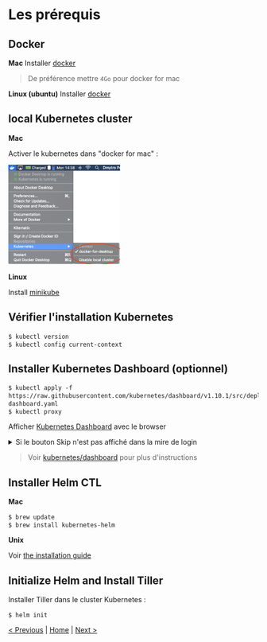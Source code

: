 # Les prérequis


## Docker 

**Mac**
Installer [docker](https://docs.docker.com/docker-for-mac/install/)
> De préférence mettre `4Go` pour docker for mac

**Linux (ubuntu)**
Installer [docker](https://docs.docker.com/install/linux/docker-ce/ubuntu)

## local Kubernetes cluster

**Mac**

Activer le kubernetes dans "docker for mac" :
<p>
<img src="img/kube-for-mac.png" height="200">
</p>

**Linux**

Install [minikube](https://kubernetes.io/docs/tasks/tools/install-minikube/)

## Vérifier l'installation Kubernetes 

    $ kubectl version
    $ kubectl config current-context

## Installer Kubernetes Dashboard (optionnel)

    $ kubectl apply -f https://raw.githubusercontent.com/kubernetes/dashboard/v1.10.1/src/deploy/recommended/kubernetes-dashboard.yaml
    $ kubectl proxy

Afficher [Kubernetes Dashboard](http://localhost:8001/api/v1/namespaces/kube-system/services/https:kubernetes-dashboard:/proxy/.) avec le browser

<details><summary>Si le bouton Skip n'est pas affiché dans la mire de login</summary>
<p>


* Stopper le proxy.
* Vérifier que la configuration n'a pas l'option *enable-skip-login*.
* Patcher la configuration du dashboard.
* Vérifier que l'option a été rajoutée.
* Relancer le proxy.
 
```shell
$ kubectl -n kube-system get deployment kubernetes-dashboard --output yaml | grep enable-skip-login
$ kubectl -n kube-system patch deployment kubernetes-dashboard --patch "$(cat patch-kubernetes-dashboard-deployment.yaml)"
$ kubectl -n kube-system get deployment kubernetes-dashboard --output yaml | grep enable-skip-login
$ kubectl proxy
```
        
</p>
</details>


> Voir [kubernetes/dashboard](https://github.com/kubernetes/dashboard) pour plus d'instructions

## Installer Helm CTL

**Mac**

    $ brew update
    $ brew install kubernetes-helm

**Unix**

Voir [the installation guide](https://helm.sh/docs/using_helm/#installing-helm)


## Initialize Helm and Install Tiller

Installer Tiller dans le cluster Kubernetes :

    $ helm init


[< Previous](ex0-getting-started.md) | [Home](README.md) | [Next >](ex1-using-charts.md)